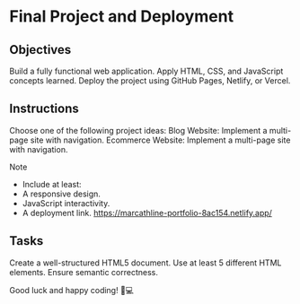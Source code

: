 # Final Project and Deployment

## Objectives
Build a fully functional web application.
Apply HTML, CSS, and JavaScript concepts learned.
Deploy the project using GitHub Pages, Netlify, or Vercel.

## Instructions
Choose one of the following project ideas:
Blog Website: Implement a multi-page site with navigation.
Ecommerce Website: Implement a multi-page site with navigation.

>[!NOTE]
> - Include at least:
> - A responsive design.
> - JavaScript interactivity.
> - A deployment link.  https://marcathline-portfolio-8ac154.netlify.app/

## Tasks

Create a well-structured HTML5 document.
Use at least 5 different HTML elements.
Ensure semantic correctness.

Good luck and happy coding! 🚀💻
